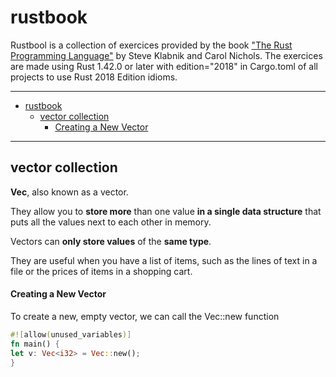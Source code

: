 # rustbook
Rustbool is a collection of exercices provided by the book ["The Rust Programming Language"](https://doc.rust-lang.org/book/title-page.html) by Steve Klabnik and Carol Nichols.
The exercices are made using Rust 1.42.0 or later with edition="2018" in Cargo.toml of all projects to use Rust 2018 Edition idioms. 

----
- [rustbook](#rustbook)
  - [vector collection](#vector-collection)
      - [Creating a New Vector](#creating-a-new-vector)

----

## vector collection

**Vec<T>**, also known as a vector.

They allow you to **store more** than one value **in a single data structure** that puts all the values next to each other in memory.

Vectors can **only store values** of the **same type**.

They are useful when you have a list of items, such as the lines of text in a file or the prices of items in a shopping cart.

#### Creating a New Vector

To create a new, empty vector, we can call the Vec::new function

```rust
#![allow(unused_variables)]
fn main() {
let v: Vec<i32> = Vec::new();
}
```















